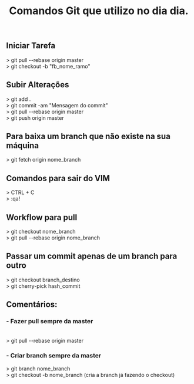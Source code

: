 <h1 align="center">Comandos Git que utilizo no dia dia.</h1>
<br>
<h2>Iniciar Tarefa</h2>
> git pull --rebase origin master
<br>
> git checkout -b "fb_nome_ramo"
<br>
<h2>Subir Alterações</h2>
> git add .
<br>
> git commit -am "Mensagem do commit"
<br>
> git pull --rebase origin master
<br>
> git push origin master
<br>
<h2>Para baixa um branch que não existe na sua máquina</h2>
> git fetch origin nome_branch
<br>
<h2>Comandos para sair do VIM</h2>
> CTRL + C
<br>
> :qa!
<br>
<h2>Workflow para pull</h2>
> git checkout nome_branch
<br>
> git pull --rebase origin nome_branch
<br>
<h2>Passar um commit apenas de um branch para outro</h2>
> git checkout branch_destino
<br>
> git cherry-pick hash_commit
<br>
<h2>Comentários:</h2>
<h3>- Fazer pull sempre da master</h3>
<br>
> git pull --rebase origin master
<br>
<h3>- Criar branch sempre da master</h3>
> git branch nome_branch
<br>
> git checkout -b nome_branch (cria a branch já fazendo o checkout)
